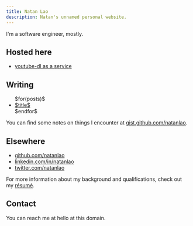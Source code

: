 ```yaml
---
title: Natan Lao
description: Natan's unnamed personal website.
---
```


I'm a software engineer, mostly.

## Hosted here

* [youtube-dl as a service](https://yaas.natan.la)

## Writing

<ul> <!-- When I try to write this in markdown it adds a <p>... -->
$for(posts)$
<li><a href="$url$">$title$</a></li>
$endfor$
</ul>

You can find some notes on things I encounter at
[gist.github.com/natanlao](https://gist.github.com/natanlao).


## Elsewhere

* [github.com/natanlao](https://github.com/natanlao)
* [linkedin.com/in/natanlao](https://linkedin.com/in/natanlao)
* [twitter.com/natanlao](https://twitter.com/natanlao)

For more information about my background and qualifications, check out my
[résumé].

## Contact

You can reach me at hello at this domain.

  [résumé]: /LaoNatanResume.pdf


